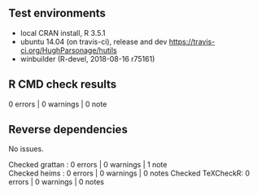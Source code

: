 ## Test environments
* local CRAN install, R 3.5.1
* ubuntu 14.04 (on travis-ci), release and dev <https://travis-ci.org/HughParsonage/hutils>
* winbuilder (R-devel, 2018-08-16 r75161)

## R CMD check results
0 errors | 0 warnings | 0 note

## Reverse dependencies
No issues.

Checked grattan  : 0 errors | 0 warnings | 1 note  
Checked heims    : 0 errors | 0 warnings | 0 notes
Checked TeXCheckR: 0 errors | 0 warnings | 0 notes




